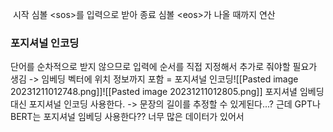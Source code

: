  시작 심볼 \<sos>를 입력으로 받아 종료 심볼 \<eos>가 나올 때까지 연산

### 포지셔널 인코딩
단어를 순차적으로 받지 않으므로 입력에 순서를 직접 지정해서 추가로 줘야할 필요가 생김
-> 임베딩 벡터에 위치 정보까지 포함 = 포지셔널 인코딩![[Pasted image 20231211012748.png]]![[Pasted image 20231211012805.png]]
포지셔녈 임베딩 대신
포지셔널 인코딩 사용한다. -> 문장의 길이를 추정할 수 있게된다...?
근데 GPT나 BERT는 포지셔널 임베딩 사용한다?? 너무 많은 데이터가 있어서